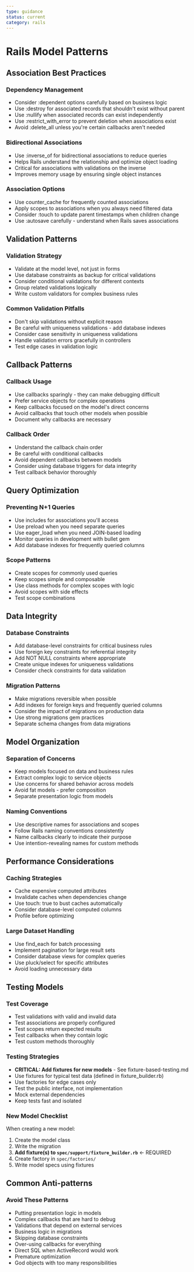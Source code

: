 ```yaml
---
type: guidance
status: current
category: rails
---
```


# Rails Model Patterns

## Association Best Practices

### Dependency Management
- Consider :dependent options carefully based on business logic
- Use :destroy for associated records that shouldn't exist without parent
- Use :nullify when associated records can exist independently
- Use :restrict_with_error to prevent deletion when associations exist
- Avoid :delete_all unless you're certain callbacks aren't needed

### Bidirectional Associations
- Use :inverse_of for bidirectional associations to reduce queries
- Helps Rails understand the relationship and optimize object loading
- Critical for associations with validations on the inverse
- Improves memory usage by ensuring single object instances

### Association Options
- Use counter_cache for frequently counted associations
- Apply scopes to associations when you always need filtered data
- Consider :touch to update parent timestamps when children change
- Use :autosave carefully - understand when Rails saves associations

## Validation Patterns

### Validation Strategy
- Validate at the model level, not just in forms
- Use database constraints as backup for critical validations
- Consider conditional validations for different contexts
- Group related validations logically
- Write custom validators for complex business rules

### Common Validation Pitfalls
- Don't skip validations without explicit reason
- Be careful with uniqueness validations - add database indexes
- Consider case sensitivity in uniqueness validations
- Handle validation errors gracefully in controllers
- Test edge cases in validation logic

## Callback Patterns

### Callback Usage
- Use callbacks sparingly - they can make debugging difficult
- Prefer service objects for complex operations
- Keep callbacks focused on the model's direct concerns
- Avoid callbacks that touch other models when possible
- Document why callbacks are necessary

### Callback Order
- Understand the callback chain order
- Be careful with conditional callbacks
- Avoid dependent callbacks between models
- Consider using database triggers for data integrity
- Test callback behavior thoroughly

## Query Optimization

### Preventing N+1 Queries
- Use includes for associations you'll access
- Use preload when you need separate queries
- Use eager_load when you need JOIN-based loading
- Monitor queries in development with bullet gem
- Add database indexes for frequently queried columns

### Scope Patterns
- Create scopes for commonly used queries
- Keep scopes simple and composable
- Use class methods for complex scopes with logic
- Avoid scopes with side effects
- Test scope combinations

## Data Integrity

### Database Constraints
- Add database-level constraints for critical business rules
- Use foreign key constraints for referential integrity
- Add NOT NULL constraints where appropriate
- Create unique indexes for uniqueness validations
- Consider check constraints for data validation

### Migration Patterns
- Make migrations reversible when possible
- Add indexes for foreign keys and frequently queried columns
- Consider the impact of migrations on production data
- Use strong migrations gem practices
- Separate schema changes from data migrations

## Model Organization

### Separation of Concerns
- Keep models focused on data and business rules
- Extract complex logic to service objects
- Use concerns for shared behavior across models
- Avoid fat models - prefer composition
- Separate presentation logic from models

### Naming Conventions
- Use descriptive names for associations and scopes
- Follow Rails naming conventions consistently
- Name callbacks clearly to indicate their purpose
- Use intention-revealing names for custom methods

## Performance Considerations

### Caching Strategies
- Cache expensive computed attributes
- Invalidate caches when dependencies change
- Use touch: true to bust caches automatically
- Consider database-level computed columns
- Profile before optimizing

### Large Dataset Handling
- Use find_each for batch processing
- Implement pagination for large result sets
- Consider database views for complex queries
- Use pluck/select for specific attributes
- Avoid loading unnecessary data

## Testing Models

### Test Coverage
- Test validations with valid and invalid data
- Test associations are properly configured
- Test scopes return expected results
- Test callbacks when they contain logic
- Test custom methods thoroughly

### Testing Strategies
- **CRITICAL: Add fixtures for new models** - See fixture-based-testing.md
- Use fixtures for typical test data (defined in fixture_builder.rb)
- Use factories for edge cases only
- Test the public interface, not implementation
- Mock external dependencies
- Keep tests fast and isolated

### New Model Checklist
When creating a new model:
1. Create the model class
2. Write the migration
3. **Add fixture(s) to `spec/support/fixture_builder.rb`** ← REQUIRED
4. Create factory in `spec/factories/`
5. Write model specs using fixtures

## Common Anti-patterns

### Avoid These Patterns
- Putting presentation logic in models
- Complex callbacks that are hard to debug
- Validations that depend on external services
- Business logic in migrations
- Skipping database constraints
- Over-using callbacks for everything
- Direct SQL when ActiveRecord would work
- Premature optimization
- God objects with too many responsibilities